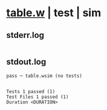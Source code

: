 # [table.w](../../../../../examples/tests/valid/table.w) | test | sim

## stderr.log
```log

```

## stdout.log
```log
pass ─ table.wsim (no tests)
 
 
Tests 1 passed (1)
Test Files 1 passed (1)
Duration <DURATION>
```

